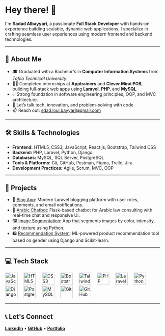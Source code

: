 <h1 align="left">Hey there! 👋</h1>

<p align="left">
  I'm <strong>Sadad Albayyari</strong>, a passionate <strong>Full Stack Developer</strong> with hands-on experience building scalable, dynamic web applications. I specialize in crafting seamless user experiences using modern frontend and backend technologies.
</p>

---

<h2 align="left">🚀 About Me</h2>

<ul align="left">
  <li>🎓 Graduated with a Bachelor's in <strong>Computer Information Systems</strong> from <em>Tafila Technical University</em>.</li>
  <li>👨‍💻 Completed internships at <strong>Apptrainers</strong> and <strong>Clever Mind POB</strong>, building full-stack web apps using <strong>Laravel</strong>, <strong>PHP</strong>, and <strong>MySQL</strong>.</li>
  <li>💡 Strong foundation in software engineering principles, OOP, and MVC architecture.</li>
  <li>💬 Let’s talk tech, innovation, and problem-solving with code.</li>
  <li>📫 Reach out: <a href="mailto:sdad.loui.bayyari@gmail.com">sdad.loui.bayyari@gmail.com</a></li>
</ul>

---

<h2 align="left">🛠️ Skills & Technologies</h2>

<ul align="left">
  <li><strong>Frontend:</strong> HTML5, CSS3, JavaScript, React.js, Bootstrap, Tailwind CSS</li>
  <li><strong>Backend:</strong> PHP, Laravel, Python, Django</li>
  <li><strong>Databases:</strong> MySQL, SQL Server, PostgreSQL</li>
  <li><strong>Tools & Platforms:</strong> Git, GitHub, Postman, Figma, Trello, Jira</li>
  <li><strong>Development Practices:</strong> Agile, Scrum, MVC, OOP</li>
</ul>

---

<h2 align="left">🧠 Projects</h2>

<ul align="left">
  <li>📝 <a href="https://github.com/sdad0o/Blogs">Blog App</a>: Modern Laravel blogging platform with user roles, comments, and email notifications.</li>
  <li>💬 <a href="https://github.com/sdad0o/chatBot-for-law-consulting">Arabic Chatbot</a>: Flask-based chatbot for Arabic law consulting with real-time chat and responsive UI.</li>
  <li>🖼️ <a href="https://github.com/sdad0o/Image-segmentation">Image Segmentation</a>: App that segments images by color, intensity, and texture using Python.</li>
  <li>🛍️ <a href="https://github.com/sdad0o/Gender-Based-recommendations-system">Recommendation System</a>: ML-powered product recommendation tool based on gender using Django and Scikit-learn.</li>
</ul>

---

<h2 align="left">💻 Tech Stack</h2>

<div align="left">
  <img src="https://cdn.jsdelivr.net/gh/devicons/devicon/icons/javascript/javascript-original.svg" height="40" alt="JavaScript" />
  <img width="12" />
  <img src="https://cdn.jsdelivr.net/gh/devicons/devicon/icons/html5/html5-original.svg" height="40" alt="HTML5" />
  <img width="12" />
  <img src="https://cdn.jsdelivr.net/gh/devicons/devicon/icons/css3/css3-original.svg" height="40" alt="CSS3" />
  <img width="12" />
  

  <img src="https://cdn.jsdelivr.net/gh/devicons/devicon/icons/bootstrap/bootstrap-original.svg" height="40" alt="Bootstrap" />
  <img width="12" />
  <img src="https://cdn.jsdelivr.net/gh/devicons/devicon/icons/tailwindcss/tailwindcss-original-wordmark.svg" height="40" alt="Tailwind CSS" />
  <img width="12" />
  <img src="https://cdn.jsdelivr.net/gh/devicons/devicon/icons/php/php-original.svg" height="40" alt="PHP" />
  <img width="12" />
  <img src="https://cdn.jsdelivr.net/gh/devicons/devicon/icons/laravel/laravel-original.svg" height="40" alt="Laravel" />
  <img width="12" />
  <img src="https://cdn.jsdelivr.net/gh/devicons/devicon/icons/python/python-original.svg" height="40" alt="Python" />
  <img width="12" />
  <img src="https://cdn.jsdelivr.net/gh/devicons/devicon/icons/django/django-plain.svg" height="40" alt="Django" />
  <img width="12" />
  <img src="https://cdn.jsdelivr.net/gh/devicons/devicon/icons/postgresql/postgresql-original.svg" height="40" alt="PostgreSQL" />
  <img width="12" />
  <img src="https://cdn.jsdelivr.net/gh/devicons/devicon/icons/mysql/mysql-original.svg" height="40" alt="MySQL" />
  <img width="12" />
  <img src="https://cdn.jsdelivr.net/gh/devicons/devicon/icons/git/git-original.svg" height="40" alt="Git" />
  <img width="12" />
  <img src="https://cdn.jsdelivr.net/gh/devicons/devicon/icons/github/github-original.svg" height="40" alt="GitHub" />
</div>

---

<h2 align="left">📞 Let's Connect</h2>

<p align="left">
  <a href="https://linkedin.com/in/sdad0o" target="_blank"><strong>LinkedIn</strong></a> • 
  <a href="https://github.com/sdad0o" target="_blank"><strong>GitHub</strong></a> •
  <a href="https://sdad0o.github.io/portfolio-react" target="_blank"><strong>Portfolio</strong></a>
</p>
